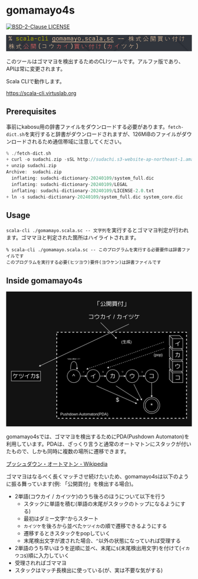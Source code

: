 # gomamayo4s

[![BSD-2-Clause LICENSE](https://img.shields.io/github/license/windymelt/gomamayo4s)](./LICENSE)

![screenshot](./gomascreen.png)

このツールはゴママヨを検出するためのCLIツールです。アルファ版であり、APIは常に変更されます。

Scala CLIで動作します。

https://scala-cli.virtuslab.org

## Prerequisites

事前にkabosu用の辞書ファイルをダウンロードする必要があります。`fetch-dict.sh`を実行すると辞書がダウンロードされますが、126MiBのファイルがダウンロードされるため通信帯域に注意してください。

```scala
% ./fetch-dict.sh
+ curl -o sudachi.zip -sSL http://sudachi.s3-website-ap-northeast-1.amazonaws.com/sudachidict/sudachi-dictionary-20240109-full.zip
+ unzip sudachi.zip
Archive:  sudachi.zip
  inflating: sudachi-dictionary-20240109/system_full.dic
  inflating: sudachi-dictionary-20240109/LEGAL
  inflating: sudachi-dictionary-20240109/LICENSE-2.0.txt
+ ln -s sudachi-dictionary-20240109/system_full.dic system_core.dic
```

## Usage

`scala-cli ./gomamayo.scala.sc -- 文字列`を実行するとゴママヨ判定が行われます。ゴママヨと判定された箇所はハイライトされます。

```shell
% scala-cli ./gomamayo.scala.sc -- このプログラムを実行する必要要件は辞書ファイルです
このプログラムを実行する必要(ヒツヨウ)要件(ヨウケン)は辞書ファイルです
```

## Inside gomamayo4s

![diagram of PDA](./gomamayo.drawio.png)

gomamayo4sでは、ゴママヨを検出するためにPDA(Pushdown Automaton)を利用しています。PDAは、ざっくり言うと通常のオートマトンにスタックが付いたもので、しかも同時に複数の場所に遷移できます。

[プッシュダウン・オートマトン - Wikipedia](https://ja.wikipedia.org/wiki/%E3%83%97%E3%83%83%E3%82%B7%E3%83%A5%E3%83%80%E3%82%A6%E3%83%B3%E3%83%BB%E3%82%AA%E3%83%BC%E3%83%88%E3%83%9E%E3%83%88%E3%83%B3)

ゴママヨはなるべく長くマッチさせ続けたいため、gomamayo4sは以下のように振る舞っています(例: 「公開買付」を検出する場合)。

- 2単語(コウカイ / カイツケ)のうち後ろのほうについて以下を行う
  - スタックに単語を積む(単語の末尾がスタックのトップになるようにする)
  - 最初はダミー文字`^`からスタート
  - `カイツケ`を後ろから並べた`ケツイカ`の順で遷移できるようにする
  - 遷移するときスタックをpopしていく
  - 末尾検出文字が渡された場合、`^`以外の状態になっていれば受理する
- 2単語のうち早いほうを逆順に並べ、末尾に`$`(末尾検出用文字)を付けて(`イカウコ$`)順に入力していく
- 受理されればゴママヨ
- スタックはマッチ長検出に使っている(が、実は不要な気がする)

